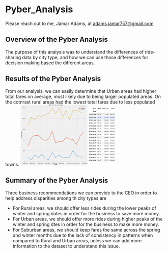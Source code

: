 # Pyber_Analysis
Please reach out to me, Jamar Adams, at adams.jamar757@gmail.com


## Overview of the Pyber Analysis
The purpose of this analysis was to understand the differences of ride-sharing data by city type, and how we can use those differences for decision making based the different areas. 

## Results of the Pyber Analysis
From our analysis, we can easily determine that Urban areas had higher total fares on average, most likely due to being larger populated areas. On the cotnrast rural areas had the lowest total fares due to less populated towns.
<img src="line_chart.png" width="60%" height="60%" title="Total Fares by Area Type">  

## Summary of the Pyber Analysis
Three business recommendations we can provide to the CEO in order to help address disparities among th city types are
  - For Rural areas, we should offer less rides during the lower peaks of winter and spring dates in order for the business to save more money.
  - For Urban areas, we should offer more rides during higher peaks of the winter and spring dtes in order for the business to make more money.
  - For Suburban areas, we should keep fares the same across the spring and winter months due to the lack of consistency in patterns when compared to Rural and Urban areas, unless we can add more information to the dataset to understand this issue.
